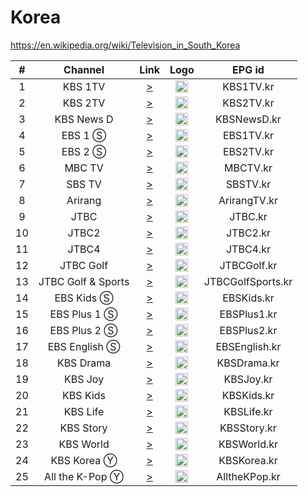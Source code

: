 <h1>Korea</h1>

https://en.wikipedia.org/wiki/Television_in_South_Korea

| #   | Channel        | Link  | Logo | EPG id |
|:---:|:--------------:|:-----:|:----:|:------:|
| 1   | KBS 1TV        | [>](http://ye23.vip/z7z8/2021/kbs2020.php?id=1) | <img height="20" src="https://upload.wikimedia.org/wikipedia/commons/thumb/d/d5/KBS_1_logo.svg/512px-KBS_1_logo.svg.png"/> | KBS1TV.kr |
| 2   | KBS 2TV        | [>](http://ye23.vip/z7z8/2021/kbs2020.php?id=2) | <img height="20" src="https://upload.wikimedia.org/wikipedia/commons/thumb/2/26/KBS_2_logo.svg/512px-KBS_2_logo.svg.png"/> | KBS2TV.kr |
| 3   | KBS News D     | [>](http://ye23.vip/z7z8/2021/kbs2020.php?id=4) | <img height="20" src="https://i.imgur.com/4qKgvHN.png"/> | KBSNewsD.kr |
| 4   | EBS 1 Ⓢ        | [>](https://ebsonair.ebs.co.kr/ebs1familypc/familypc1m/playlist.m3u8) | <img height="20" src="https://upload.wikimedia.org/wikipedia/commons/thumb/e/e2/EBS_1TV_Logo.svg/512px-EBS_1TV_Logo.svg.png"/> | EBS1TV.kr |
| 5   | EBS 2 Ⓢ        | [>](https://ebsonair.ebs.co.kr/ebs2familypc/familypc1m/playlist.m3u8) | <img height="20" src="https://upload.wikimedia.org/wikipedia/commons/thumb/d/db/EBS_2TV_Logo.svg/512px-EBS_2TV_Logo.svg.png"/> | EBS2TV.kr |
| 6   | MBC TV         | [>](http://123.254.72.24:1935/tvlive/livestream2/playlist.m3u8) | <img height="20" src="https://upload.wikimedia.org/wikipedia/commons/thumb/6/63/Munhwa_Broadcasting_Company.svg/512px-Munhwa_Broadcasting_Company.svg.png"/> | MBCTV.kr |
| 7   | SBS TV         | [>](https://allanf181.github.io/adaptive-streams/streams/kr/SBSTV.m3u8) | <img height="20" src="https://upload.wikimedia.org/wikipedia/commons/thumb/9/90/SBS_Korea_Logo_%28Word_Only%29.svg/512px-SBS_Korea_Logo_%28Word_Only%29.svg.png"/> | SBSTV.kr |
| 8   | Arirang        | [>](http://amdlive.ctnd.com.edgesuite.net/arirang_1ch/smil:arirang_1ch.smil/playlist.m3u8) | <img height="20" src="https://i.imgur.com/RuHZ6Dx.png"/> | ArirangTV.kr |
| 9   | JTBC           | [>](https://allanf181.github.io/adaptive-streams/streams/kr/JTBC.m3u8) | <img height="20" src="https://i.imgur.com/fCruRmS.png"/> | JTBC.kr |
| 10  | JTBC2          | [>](https://allanf181.github.io/adaptive-streams/streams/kr/JTBC2.m3u8) | <img height="20" src="https://i.imgur.com/kljWkXS.png"/> | JTBC2.kr |
| 11  | JTBC4          | [>](https://allanf181.github.io/adaptive-streams/streams/kr/JTBC4.m3u8) | <img height="20" src="https://i.imgur.com/dgIXpHS.png"/> | JTBC4.kr |
| 12  | JTBC Golf      | [>](https://allanf181.github.io/adaptive-streams/streams/kr/JTBCGolf.m3u8) | <img height="20" src="https://i.imgur.com/IyeMSMp.png"/> | JTBCGolf.kr |
| 13  | JTBC Golf & Sports | [>](https://allanf181.github.io/adaptive-streams/streams/kr/JTBCGolfSports.m3u8) | <img height="20" src="https://upload.wikimedia.org/wikipedia/commons/a/a0/JTBCGolf%26Sportslogo.png"/> | JTBCGolfSports.kr |
| 14  | EBS Kids Ⓢ     | [>](https://ebsonair.ebs.co.kr/ebsufamilypc/familypc1m/playlist.m3u8) | <img height="20" src="https://i.imgur.com/62oo8Bx.png"/> | EBSKids.kr |
| 15  | EBS Plus 1 Ⓢ   | [>](https://ebsonair.ebs.co.kr/plus1familypc/familypc1m/playlist.m3u8) | <img height="20" src="https://i.imgur.com/ImUHRG2.png"/> | EBSPlus1.kr |
| 16  | EBS Plus 2 Ⓢ   | [>](https://ebsonair.ebs.co.kr/plus2familypc/familypc1m/playlist.m3u8) | <img height="20" src="https://i.imgur.com/mgFRZFq.png"/> | EBSPlus2.kr |
| 17  | EBS English Ⓢ  | [>](https://ebsonair.ebs.co.kr/plus3familypc/familypc1m/playlist.m3u8) | <img height="20" src="https://i.imgur.com/qceaIf7.png"/> | EBSEnglish.kr |
| 18  | KBS Drama      | [>](http://ye23.vip/z7z8/2021/kbs2020.php?id=5) | <img height="20" src="https://upload.wikimedia.org/wikipedia/commons/thumb/f/f2/KBS_DRAMA.svg/512px-KBS_DRAMA.svg.png"/> | KBSDrama.kr |
| 19  | KBS Joy        | [>](http://ye23.vip/z7z8/2021/kbs2020.php?id=6) | <img height="20" src="https://upload.wikimedia.org/wikipedia/commons/thumb/6/6b/KBS_JOY.svg/512px-KBS_JOY.svg.png"/> | KBSJoy.kr |
| 20  | KBS Kids       | [>](http://ye23.vip/z7z8/2021/kbs2020.php?id=9) | <img height="20" src="https://upload.wikimedia.org/wikipedia/commons/thumb/a/a5/KBS_kids.svg/512px-KBS_kids.svg.png"/> | KBSKids.kr |
| 21  | KBS Life       | [>](http://ye23.vip/z7z8/2021/kbs2020.php?id=7) | <img height="20" src="https://upload.wikimedia.org/wikipedia/commons/thumb/6/64/KBS_Life.svg/512px-KBS_Life.svg.png"/> | KBSLife.kr |
| 22  | KBS Story      | [>](http://ye23.vip/z7z8/2021/kbs2020.php?id=8) | <img height="20" src="https://upload.wikimedia.org/wikipedia/commons/thumb/7/7e/KBS_Story.svg/512px-KBS_Story.svg.png"/> | KBSStory.kr |
| 23  | KBS World      | [>](http://ye23.vip/z7z8/2021/kbs2020.php?id=3) | <img height="20" src="https://upload.wikimedia.org/wikipedia/commons/thumb/1/1b/KBS_World_%282009%29.svg/512px-KBS_World_%282009%29.svg.png"/> | KBSWorld.kr |
| 24  | KBS Korea Ⓨ    | [>](https://www.youtube.com/c/kbsworldtv/live) | <img height="20" src="https://kbsworldimage.kbs.co.kr/images/layout/logo/logo_korea_n.png"/> | KBSKorea.kr |
| 25  | All the K-Pop Ⓨ | [>](https://www.youtube.com/c/ALLTHEKPOP/live) | <img height="20" src="https://i.imgur.com/tBbTTAx.png"/> | AlltheKPop.kr |
